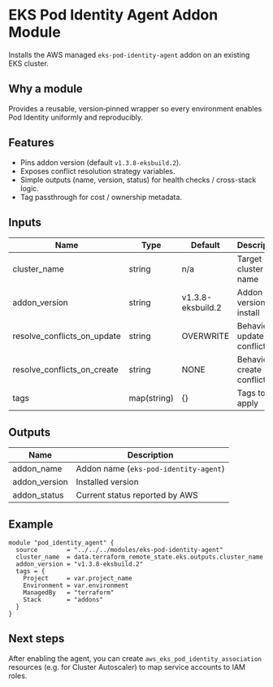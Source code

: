 # EKS Pod Identity Agent Addon Module

Installs the AWS managed `eks-pod-identity-agent` addon on an existing EKS cluster.

## Why a module

Provides a reusable, version‑pinned wrapper so every environment enables Pod Identity uniformly and reproducibly.

## Features

- Pins addon version (default `v1.3.8-eksbuild.2`).
- Exposes conflict resolution strategy variables.
- Simple outputs (name, version, status) for health checks / cross-stack logic.
- Tag passthrough for cost / ownership metadata.

## Inputs

| Name                        | Type        | Default           | Description                  |
| --------------------------- | ----------- | ----------------- | ---------------------------- |
| cluster_name                | string      | n/a               | Target EKS cluster name      |
| addon_version               | string      | v1.3.8-eksbuild.2 | Addon version to install     |
| resolve_conflicts_on_update | string      | OVERWRITE         | Behavior on update conflicts |
| resolve_conflicts_on_create | string      | NONE              | Behavior on create conflicts |
| tags                        | map(string) | {}                | Tags to apply                |

## Outputs

| Name          | Description                           |
| ------------- | ------------------------------------- |
| addon_name    | Addon name (`eks-pod-identity-agent`) |
| addon_version | Installed version                     |
| addon_status  | Current status reported by AWS        |

## Example

```
module "pod_identity_agent" {
  source        = "../../../modules/eks-pod-identity-agent"
  cluster_name  = data.terraform_remote_state.eks.outputs.cluster_name
  addon_version = "v1.3.8-eksbuild.2"
  tags = {
    Project     = var.project_name
    Environment = var.environment
    ManagedBy   = "terraform"
    Stack       = "addons"
  }
}
```

## Next steps

After enabling the agent, you can create `aws_eks_pod_identity_association` resources (e.g. for Cluster Autoscaler) to map service accounts to IAM roles.
